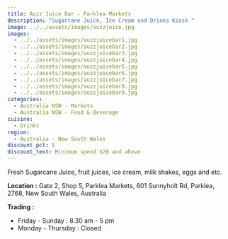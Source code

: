 ```yaml
---
title: Auzz Juice Bar - Parklea Markets
description: "Sugarcane Juice, Ice Cream and Drinks Kiosk "
image: ../../assets/images/auzzjuice.jpg
images:
  - ../../assets/images/auzzjuicebar1.jpg
  - ../../assets/images/auzzjuicebar2.jpg
  - ../../assets/images/auzzjuicebar3.jpg
  - ../../assets/images/auzzjuicebar4.jpg
  - ../../assets/images/auzzjuicebar5.jpg
  - ../../assets/images/auzzjuicebar6.jpg
  - ../../assets/images/auzzjuicebar7.jpg
  - ../../assets/images/auzzjuicebar8.jpg
  - ../../assets/images/auzzjuicebar9.jpg
categories:
  - Australia NSW - Markets
  - Australia NSW - Food & Beverage
cuisine:
  - Drinks
region:
  - Australia - New South Wales
discount_pct: 5
discount_text: Minimum spend $20 and above
---
```

Fresh Sugarcane Juice, fruit juices, ice cream, milk shakes, eggs and etc.

**Location :** Gate 2, Shop 5, Parklea Markets, 601 Sunnyholt Rd, Parklea, 2768, New South Wales, Australia

**Trading :** 

* Friday - Sunday : 8.30 am - 5 pm
* Monday - Thursday : Closed
